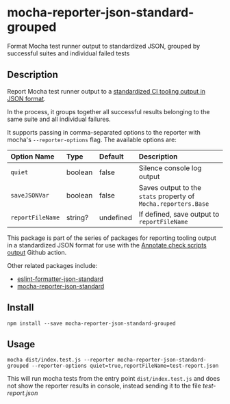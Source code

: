 # mocha-reporter-json-standard-grouped

Format Mocha test runner output to standardized JSON, grouped by successful suites and individual failed tests

## Description

Report Mocha test runner output to a [standardized CI tooling output in JSON format](https://raw.githubusercontent.com/Hypothesize/mocha-reporter-json-standard-grouped/master/src/check-general.schema.json).

In the process, it groups together all successful results belonging to the same suite and all individual failures.

It supports passing in comma-separated options to the reporter with mocha's `--reporter-options` flag. The available options are:

| Option Name      | Type    | Default   | Description                                                    |
| :--------------- | :------ | :-------- | :------------------------------------------------------------- |
| `quiet`          | boolean | false     | Silence console log output                                     |
| `saveJSONVar`    | boolean | false     | Saves output to the `stats` property of `Mocha.reporters.Base` |
| `reportFileName` | string? | undefined | If defined, save output to `reportFileName`                    |

This package is part of the series of packages for reporting tooling output in a standardized JSON format for use with the [Annotate check scripts output](https://github.com/marketplace/actions/annotate-check-scripts-output) Github action.

Other related packages include:

- [eslint-formatter-json-standard](https://www.npmjs.com/package/eslint-formatter-json-standard)
- [mocha-reporter-json-standard](https://www.npmjs.com/package/mocha-reporter-json-standard)

## Install
`npm install --save mocha-reporter-json-standard-grouped`

## Usage
`mocha dist/index.test.js --reporter mocha-reporter-json-standard-grouped --reporter-options quiet=true,reportFileName=test-report.json`

This will run mocha tests from the entry point `dist/index.test.js` and does not show the reporter results in console, instead sending it to the file _test-report.json_
